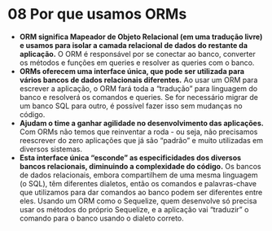 #  08 Por que usamos ORMs

* **ORM significa Mapeador de Objeto Relacional (em uma tradução livre) e usamos para isolar a camada relacional de dados do restante da aplicação.** O ORM é responsável por se conectar ao banco, converter os métodos e funções em queries e resolver as queries com o banco.
* **ORMs oferecem uma interface única, que pode ser utilizada para vários bancos de dados relacionais diferentes.** Ao usar um ORM para escrever a aplicação, o ORM fará toda a “tradução” para linguagem do banco e resolverá os comandos e queries. Se for necessário migrar de um banco SQL para outro, é possível fazer isso sem mudanças no código.
* **Ajudam o time a ganhar agilidade no desenvolvimento das aplicações.**  Com ORMs não temos que reinventar a roda - ou seja, não precisamos reescrever do zero aplicações que já são “padrão” e muito utilizadas em diversos sistemas.
* **Esta interface única “esconde” as especificidades dos diversos bancos relacionais, diminuindo a complexidade do código.** Os bancos de dados relacionais, embora compartilhem de uma mesma linguagem (o SQL), têm diferentes dialetos, então os comandos e palavras-chave que utilizamos para dar comandos ao banco podem ser diferentes entre eles. Usando um ORM como o Sequelize, quem desenvolve só precisa usar os métodos do próprio Sequelize, e a aplicação vai “traduzir” o comando para o banco usando o dialeto correto.